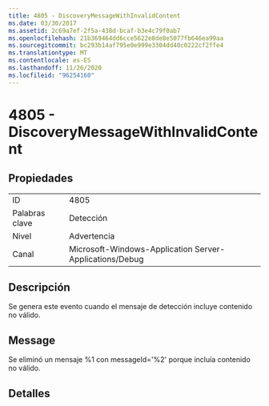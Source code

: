 ```yaml
---
title: 4805 - DiscoveryMessageWithInvalidContent
ms.date: 03/30/2017
ms.assetid: 2c69a7ef-2f5a-438d-bcaf-b3e4c79f0ab7
ms.openlocfilehash: 21b369464dd6cce5622e8de8e5077fb646ea99aa
ms.sourcegitcommit: bc293b14af795e0e999e3304dd40c0222cf2ffe4
ms.translationtype: MT
ms.contentlocale: es-ES
ms.lasthandoff: 11/26/2020
ms.locfileid: "96254160"
---
```

# <a name="4805---discoverymessagewithinvalidcontent"></a>4805 - DiscoveryMessageWithInvalidContent

## <a name="properties"></a>Propiedades  
  
|||  
|-|-|  
|ID|4805|  
|Palabras clave|Detección|  
|Nivel|Advertencia|  
|Canal|Microsoft-Windows-Application Server-Applications/Debug|  
  
## <a name="description"></a>Descripción  

 Se genera este evento cuando el mensaje de detección incluye contenido no válido.  
  
## <a name="message"></a>Message  

 Se eliminó un mensaje %1 con messageId='%2' porque incluía contenido no válido.  
  
## <a name="details"></a>Detalles
